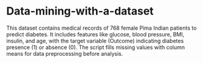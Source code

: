 # Data-mining-with-a-dataset
This dataset contains medical records of 768 female Pima Indian patients to predict diabetes. It includes features like glucose, blood pressure, BMI, insulin, and age, with the target variable (Outcome) indicating diabetes presence (1) or absence (0). The script fills missing values with column means for data preprocessing before analysis.
